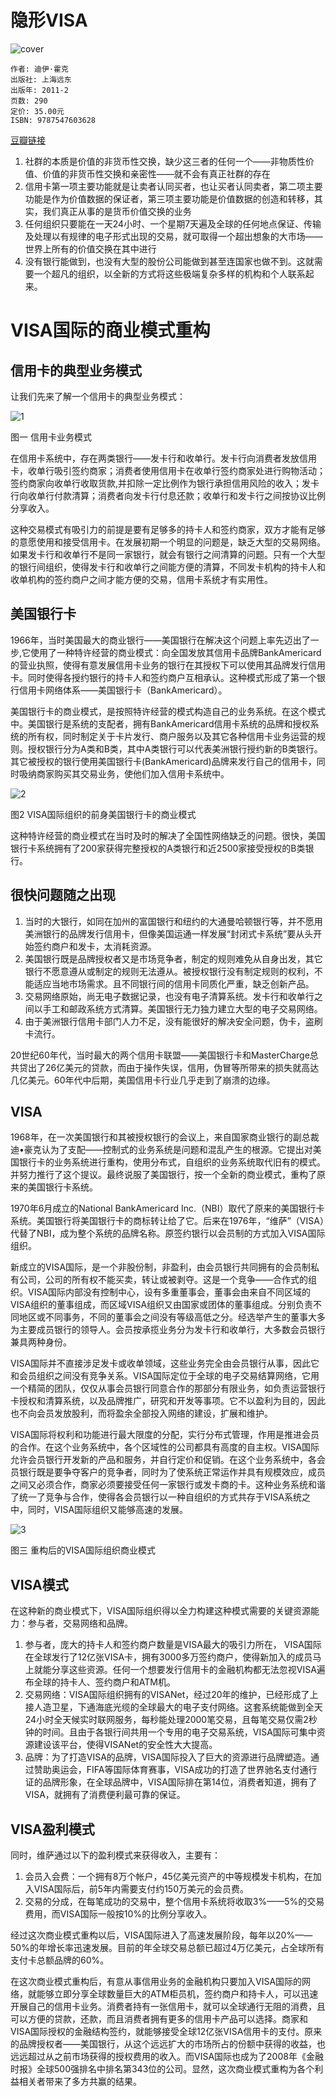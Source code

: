 # 隐形VISA
![cover](https://img3.doubanio.com/lpic/s6789895.jpg)

    作者: 迪伊·霍克 
    出版社: 上海远东
    出版年: 2011-2
    页数: 290
    定价: 35.00元
    ISBN: 9787547603628

[豆瓣链接](https://book.douban.com/subject/6509953/)

1. 社群的本质是价值的非货币性交换，缺少这三者的任何一个——非物质性价值、价值的非货币性交换和亲密性——就不会有真正社群的存在
1. 信用卡第一项主要功能就是让卖者认同买者，也让买者认同卖者，第二项主要功能是作为价值数据的保证者，第三项主要功能是价值数据的创造和转移，其实，我们真正从事的是货币价值交换的业务
1. 任何组织只要能在一天24小时、一个星期7天遍及全球的任何地点保证、传输及处理以有规律的电子形式出现的交易，就可取得一个超出想象的大市场——世界上所有的价值交换在其中进行
1. 没有银行能做到，也没有大型的股份公司能做到甚至连国家也做不到。这就需要一个超凡的组织，以全新的方式将这些极端复杂多样的机构和个人联系起来。

# VISA国际的商业模式重构
## 信用卡的典型业务模式
让我们先来了解一个信用卡的典型业务模式：

![1](http://ou8qjsj0m.bkt.clouddn.com//17-8-27/3330334.jpg)

图一 信用卡业务模式

在信用卡系统中，存在两类银行——发卡行和收单行。发卡行向消费者发放信用卡，收单行吸引签约商家；消费者使用信用卡在收单行签约商家处进行购物活动；签约商家向收单行收取货款,并扣除一定比例作为银行承担信用风险的收入；发卡行向收单行付款清算；消费者向发卡行付息还款；收单行和发卡行之间按协议比例分享收入。

这种交易模式有吸引力的前提是要有足够多的持卡人和签约商家，双方才能有足够的意愿使用和接受信用卡。在发展初期一个明显的问题是，缺乏大型的交易网络。如果发卡行和收单行不是同一家银行，就会有银行之间清算的问题。只有一个大型的银行间组织，使得发卡行和收单行之间能方便的清算，不同发卡机构的持卡人和收单机构的签约商户之间才能方便的交易，信用卡系统才有实用性。

## 美国银行卡
1966年，当时美国最大的商业银行——美国银行在解决这个问题上率先迈出了一步,它使用了一种特许经营的商业模式：向全国发放其信用卡品牌BankAmericard的营业执照，使得有意发展信用卡业务的银行在其授权下可以使用其品牌发行信用卡。同时使得各授约银行的持卡人和签约商户互相承认。这种模式形成了第一个银行信用卡网络体系——美国银行卡（BankAmericard）。

美国银行卡的商业模式，是按照特许经营的模式构造自己的业务系统。在这个模式中。美国银行是系统的支配者，拥有BankAmericard信用卡系统的品牌和授权系统的所有权，同时制定关于卡片发行、商户服务以及其它各种信用卡业务运营的规则。授权银行分为A类和B类，其中A类银行可以代表美洲银行授约新的B类银行。其它被授权的银行使用美国银行卡(BankAmericard)品牌来发行自己的信用卡，同时吸纳商家购买其交易业务，使他们加入信用卡系统中。

![2](http://ou8qjsj0m.bkt.clouddn.com//17-8-27/66736404.jpg)

图2 VISA国际组织的前身美国银行卡的商业模式

这种特许经营的商业模式在当时及时的解决了全国性网络缺乏的问题。很快，美国银行卡系统拥有了200家获得完整授权的A类银行和近2500家接受授权的B类银行。

## 很快问题随之出现
1. 当时的大银行，如同在加州的富国银行和纽约的大通曼哈顿银行等，并不愿用美洲银行的品牌发行信用卡，但像美国运通一样发展“封闭式卡系统”要从头开始签约商户和发卡，太消耗资源。
2. 美国银行既是品牌授权者又是市场竞争者，制定的规则难免从自身出发，其它银行不愿意遵从或制定的规则无法遵从。被授权银行没有制定规则的权利，不能适应当地市场需求。且不同银行间的信用卡同质化严重，缺乏创新产品。
3. 交易网络原始，尚无电子数据记录，也没有电子清算系统。发卡行和收单行之间以手工和邮政系统方式清算。美国银行无力独力建立大型的电子交易网络。
4. 由于美洲银行信用卡部门人力不足，没有能很好的解决安全问题，伪卡，盗刷卡流行。

20世纪60年代，当时最大的两个信用卡联盟——美国银行卡和MasterCharge总共贷出了26亿美元的贷款，而由于操作失误，信用，伪冒等所带来的损失就高达几亿美元。60年代中后期，美国信用卡行业几乎走到了崩溃的边缘。

## VISA
1968年，在一次美国银行和其被授权银行的会议上，来自国家商业银行的副总裁迪•豪克认为了支配——控制式的业务系统是问题和混乱产生的根源。它提出对美国银行卡的业务系统进行重构，使用分布式，自组织的业务系统取代旧有的模式。并努力推行了这个提议。最终说服了美国银行，按一个全新的商业模式，重构了原来的美国银行卡系统。

1970年6月成立的National BankAmericard Inc.（NBI）取代了原来的美国银行卡系统。美国银行将美国银行卡的商标转让给了它。后来在1976年，“维萨”（VISA）代替了NBI，成为整个系统的品牌名称。原签约银行以会员制的方式加入VISA国际组织。

新成立的VISA国际，是一个非股份制，非盈利，由会员银行共同拥有的会员制私有公司，公司的所有权不能买卖，转让或被剥夺。这是一个竞争——合作式的组织。VISA国际内部没有控制中心，设有多重董事会，董事会由来自不同区域的VISA组织的董事组成，而区域VISA组织又由国家或团体的董事组成。分别负责不同地区或不同事务，不同的董事会之间没有等级高低之分。经选举产生的董事大多为主要成员银行的领导人。会员按承揽业务分为发卡行和收单行，大多数会员银行兼具两种身份。

VISA国际并不直接涉足发卡或收单领域，这些业务完全由会员银行从事，因此它和会员组织之间没有竞争关系。VISA国际定位于全球的电子交易结算网络，它用一个精简的团队，仅仅从事会员银行同意合作的那部分有限业务，如负责运营银行卡授权和清算系统，以及品牌推广，研究和开发等事项。它不以盈利为目的，因此也不向会员发放股利，而将盈余全部投入网络的建设，扩展和维护。

VISA国际将权利和功能进行最大限度的分配，实行分布式管理，作用是推进会员的合作。在这个业务系统中，各个区域性的公司都具有高度的自主权。VISA国际允许会员银行开发新的产品和服务，并自行定价和促销。在这个业务系统中，各会员银行既是要争夺客户的竞争者，同时为了使系统正常运作并具有规模效应，成员之间又必须合作，商家必须要接受任何一家银行或发卡商的卡。这种业务系统和谐了统一了竞争与合作，使得各会员银行以一种自组织的方式共存于VISA系统之中，同时，VISA国际组织又能够高速的发展。

![3](http://ou8qjsj0m.bkt.clouddn.com//17-8-27/67315287.jpg)

图三 重构后的VISA国际组织商业模式

## VISA模式
在这种新的商业模式下，VISA国际组织得以全力构建这种模式需要的关键资源能力：参与者，交易网络和品牌。
1. 参与者，庞大的持卡人和签约商户数量是VISA最大的吸引力所在， VISA国际在全球发行了12亿张VISA卡，拥有3000多万签约商户，使得新加入的成员马上就能分享这些资源。任何一个想要发行信用卡的金融机构都无法忽视VISA遍布全球的持卡人、签约商户和ATM机。
1. 交易网络：VISA国际组织拥有的VISANet，经过20年的维护，已经形成了上接人造卫星，下通海底光缆的全球最大的电子支付网络。这套系统能做到全天24小时全天候实时联网服务，每秒能处理2000笔交易，且每笔交易仅需2秒钟的时间。且由于各银行间共用一个专用的电子交易系统，VISA国际可集中资源建设该平台，使得VISANet的安全性大大提高。
1. 品牌：为了打造VISA的品牌，VISA国际投入了巨大的资源进行品牌塑造。通过赞助奥运会，FIFA等国际体育赛事，VISA成功的打造了世界驰名支付通行证的品牌形象，在全球品牌中，VISA国际排在第14位，消费者知道，拥有了VISA，就拥有了消费便利最可靠的保证。

## VISA盈利模式
同时，维萨通过以下的盈利模式来获得收入，主要有：

1. 会员入会费：一个拥有8万个帐户，45亿美元资产的中等规模发卡机构，在加入VISA国际后，前5年内需要支付约150万美元的会员费。
1. 交易的分成，在每笔成功的交易中，整个信用卡系统将收取3%——5%的交易费用，而VISA国际一般按10%的比例分享收入。

经过这次商业模式重构以后，VISA国际进入了高速发展阶段，每年以20%——50%的年增长率迅速发展。目前的年全球交易总额已超过4万亿美元，占全球所有支付卡总额品牌的60%。

在这次商业模式重构后，有意从事信用业务的金融机构只要加入VISA国际的网络，就能够立即分享全球数量巨大的ATM柜员机，签约商户和持卡人，可以迅速开展自己的信用卡业务。消费者持有一张信用卡，就可以全球通行无阻的消费，且可以方便的贷款，还款，而且消费者拥有更多的信用卡产品可以选择。商家和VISA国际授权的金融结构签约，就能够接受全球12亿张VISA信用卡的支付。原来的品牌授权者——美国银行，从这个远远扩大的市场所占的份额中获得的收益，也远远超过从之前市场获得的授权费用的收入。而VISA国际也成为了2008年《金融时报》全球500强排名中排名第343位的公司。显然，这次商业模式重构为各个利益相关者带来了多方共赢的结果。
